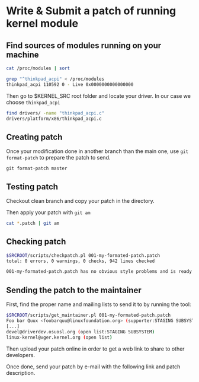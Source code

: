 # Write & Submit a patch of running kernel module

## Find sources of modules running on your machine

```bash
cat /proc/modules | sort

grep "^thinkpad_acpi" < /proc/modules
thinkpad_acpi 110592 0 - Live 0x0000000000000000
```

Then go to $KERNEL_SRC root folder and
locate your driver.
In our case we choose `thinkpad_acpi`

```bash
find drivers/ -name "thinkpad_acpi.c"
drivers/platform/x86/thinkpad_acpi.c
```

## Creating patch

Once your modification done in another branch
than the main one, use `git format-patch` to prepare
the patch to send.

```
git format-patch master
```

## Testing patch

Checkout clean branch and copy your
patch in the directory.

Then apply your patch with `git am`

```bash
cat *.patch | git am
```

## Checking patch

```bash
$SRCROOT/scripts/checkpatch.pl 001-my-formated-patch.patch
total: 0 errors, 0 warnings, 0 checks, 942 lines checked

001-my-formated-patch.patch has no obvious style problems and is ready for submission.
```

## Sending the patch to the maintainer

First, find the proper name and mailing lists to
send it to by running the tool:

```bash
$SRCROOT/scripts/get_maintainer.pl 001-my-formated-patch.patch
Foo bar Quux <foobarquu@linuxfoundation.org> (supporter:STAGING SUBSYSTEM,commit_signer:6/8=75%)
[...]
devel@driverdev.osuosl.org (open list:STAGING SUBSYSTEM)
linux-kernel@vger.kernel.org (open list)
```

Then upload your patch online in order to get a web
link to share to other developers.

Once done, send your patch by e-mail with the following
link and patch description.

